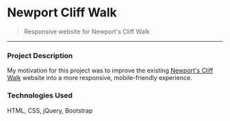 # Newport Cliff Walk
> Responsive website for Newport's Cliff Walk 
<hr>

### Project Description

My motivation for this project was to improve the existing [Newport's Cliff Walk](http://www.cliffwalk.com/) website into a more responsive, mobile-friendly experience. 

### Technologies Used

HTML, CSS, jQuery, Bootstrap
